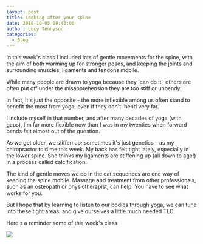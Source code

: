 ```yaml
---
layout: post
title: Looking after your spine
date: 2018-10-05 08:43:00
author: Lucy Tennyson
categories:
  - Blog
---
```


In this week's class I included lots of gentle movements for the spine, with the aim of both warming up for stronger poses, and keeping the joints and surrounding muscles, ligaments and tendons mobile.

While many people are drawn to yoga because they 'can do it', others are often put off under the misapprehension they are too stiff or unbendy.

In fact, it's just the opposite - the more inflexible among us often stand to benefit the most from yoga, even if they don't&nbsp; bend very far.

I include myself in that number, and after many decades of yoga (with gaps), I'm far more flexible now than I was in my twenties when forward bends felt almost out of the question.

As we get older, we stiffen up; sometimes it's just genetics – as my chiropractor told me this week. My back has felt tight lately, especially in the lower spine. She thinks my ligaments are stiffening up (all down to age!) in a process called calcification.

The kind of gentle moves we do in the cat sequences are one way of keeping the spine mobile. Massage and treatment from other professionals, such as an osteopath or physiotherapist, can help. You have to see what works for you.

But I hope that by learning to listen to our bodies through yoga, we can tune into these tight areas, and give ourselves a little much needed TLC.

Here's a reminder some of this week's class

![](blob:https://app.cloudcannon.com/b9ee5887-d8c1-0e47-b23d-d0f02b310190)